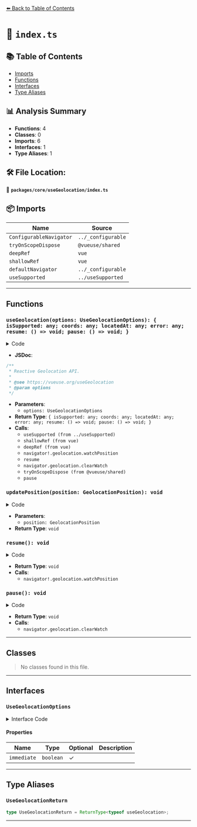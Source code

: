 [⬅️ Back to Table of Contents](../../../index.md)

# 📄 `index.ts`

## 📚 Table of Contents

- [Imports](#imports)
- [Functions](#functions)
- [Interfaces](#interfaces)
- [Type Aliases](#type-aliases)

## 📊 Analysis Summary

- **Functions**: 4
- **Classes**: 0
- **Imports**: 6
- **Interfaces**: 1
- **Type Aliases**: 1

## 🛠️ File Location:
📂 **`packages/core/useGeolocation/index.ts`**

## 📦 Imports

| Name | Source |
|------|--------|
| `ConfigurableNavigator` | `../_configurable` |
| `tryOnScopeDispose` | `@vueuse/shared` |
| `deepRef` | `vue` |
| `shallowRef` | `vue` |
| `defaultNavigator` | `../_configurable` |
| `useSupported` | `../useSupported` |


---

## Functions

### `useGeolocation(options: UseGeolocationOptions): { isSupported: any; coords: any; locatedAt: any; error: any; resume: () => void; pause: () => void; }`

<details><summary>Code</summary>

```ts
export function useGeolocation(options: UseGeolocationOptions = {}) {
  const {
    enableHighAccuracy = true,
    maximumAge = 30000,
    timeout = 27000,
    navigator = defaultNavigator,
    immediate = true,
  } = options

  const isSupported = useSupported(() => navigator && 'geolocation' in navigator)

  const locatedAt = shallowRef<number | null>(null)
  const error = shallowRef<GeolocationPositionError | null>(null)
  const coords = deepRef<Omit<GeolocationPosition['coords'], 'toJSON'>>({
    accuracy: 0,
    latitude: Number.POSITIVE_INFINITY,
    longitude: Number.POSITIVE_INFINITY,
    altitude: null,
    altitudeAccuracy: null,
    heading: null,
    speed: null,
  })

  function updatePosition(position: GeolocationPosition) {
    locatedAt.value = position.timestamp
    coords.value = position.coords
    error.value = null
  }

  let watcher: number

  function resume() {
    if (isSupported.value) {
      watcher = navigator!.geolocation.watchPosition(
        updatePosition,
        err => error.value = err,
        {
          enableHighAccuracy,
          maximumAge,
          timeout,
        },
      )
    }
  }

  if (immediate)
    resume()

  function pause() {
    if (watcher && navigator)
      navigator.geolocation.clearWatch(watcher)
  }

  tryOnScopeDispose(() => {
    pause()
  })

  return {
    isSupported,
    coords,
    locatedAt,
    error,
    resume,
    pause,
  }
}
```
</details>

- **JSDoc**:
```ts
/**
 * Reactive Geolocation API.
 *
 * @see https://vueuse.org/useGeolocation
 * @param options
 */
```

- **Parameters**:
  - `options: UseGeolocationOptions`
- **Return Type**: `{ isSupported: any; coords: any; locatedAt: any; error: any; resume: () => void; pause: () => void; }`
- **Calls**:
  - `useSupported (from ../useSupported)`
  - `shallowRef (from vue)`
  - `deepRef (from vue)`
  - `navigator!.geolocation.watchPosition`
  - `resume`
  - `navigator.geolocation.clearWatch`
  - `tryOnScopeDispose (from @vueuse/shared)`
  - `pause`
### `updatePosition(position: GeolocationPosition): void`

<details><summary>Code</summary>

```ts
function updatePosition(position: GeolocationPosition) {
    locatedAt.value = position.timestamp
    coords.value = position.coords
    error.value = null
  }
```
</details>

- **Parameters**:
  - `position: GeolocationPosition`
- **Return Type**: `void`
### `resume(): void`

<details><summary>Code</summary>

```ts
function resume() {
    if (isSupported.value) {
      watcher = navigator!.geolocation.watchPosition(
        updatePosition,
        err => error.value = err,
        {
          enableHighAccuracy,
          maximumAge,
          timeout,
        },
      )
    }
  }
```
</details>

- **Return Type**: `void`
- **Calls**:
  - `navigator!.geolocation.watchPosition`
### `pause(): void`

<details><summary>Code</summary>

```ts
function pause() {
    if (watcher && navigator)
      navigator.geolocation.clearWatch(watcher)
  }
```
</details>

- **Return Type**: `void`
- **Calls**:
  - `navigator.geolocation.clearWatch`

---

## Classes

> No classes found in this file.


---

## Interfaces

### `UseGeolocationOptions`

<details><summary>Interface Code</summary>

```ts
export interface UseGeolocationOptions extends Partial<PositionOptions>, ConfigurableNavigator {
  immediate?: boolean
}
```
</details>

#### Properties

| Name | Type | Optional | Description |
|------|------|----------|-------------|
| `immediate` | `boolean` | ✓ |  |


---

## Type Aliases

### `UseGeolocationReturn`

```ts
type UseGeolocationReturn = ReturnType<typeof useGeolocation>;
```


---